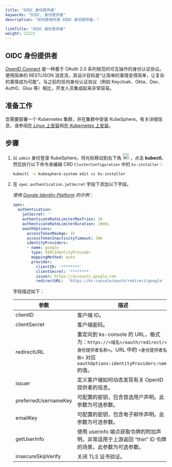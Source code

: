 ```yaml
---
title: "OIDC 身份提供者"
keywords: "OIDC, 身份提供者"
description: "如何使用外部 OIDC 身份提供者。"

linkTitle: "OIDC 身份提供者"
weight: 12221
---
```


## OIDC 身份提供者

[OpenID Connect](https://openid.net/connect/) 是一种基于 OAuth 2.0 系列规范的可互操作的身份认证协议。使用简单的 REST/JSON 消息流，其设计目标是“让简单的事情变得简单，让复杂的事情成为可能”。与之前的任何身份认证协议（例如 Keycloak、Okta、Dex、Auth0、Gluu 等）相比，开发人员集成起来非常容易。

## 准备工作

您需要部署一个 Kubernetes 集群，并在集群中安装 KubeSphere。有关详细信息，请参阅[在 Linux 上安装](../../../installing-on-linux/)和[在 Kubernetes 上安装](../../../installing-on-kubernetes/)。

## 步骤

1. 以 `admin` 身份登录 KubeSphere，将光标移动到右下角 <img src="/images/docs/access-control-and-account-management/external-authentication/set-up-external-authentication/toolbox.png" width="20px" height="20px"> ，点击 **kubectl**，然后执行以下命令来编辑 CRD `ClusterConfiguration` 中的 `ks-installer`：

   ```bash
   kubectl -n kubesphere-system edit cc ks-installer
   ```

2. 在 `spec.authentication.jwtSecret` 字段下添加以下字段。

   *使用 [Google Identity Platform](https://developers.google.com/identity/protocols/oauth2/openid-connect) 的示例*：

   ```yaml
   spec:
     authentication:
       jwtSecret: ''
       authenticateRateLimiterMaxTries: 10
       authenticateRateLimiterDuration: 10m0s
       oauthOptions:
         accessTokenMaxAge: 1h
         accessTokenInactivityTimeout: 30m
         identityProviders:
         - name: google
           type: OIDCIdentityProvider
           mappingMethod: auto
           provider:
             clientID: '********'
             clientSecret: '********'
             issuer: https://accounts.google.com
             redirectURL:  'https://ks-console/oauth/redirect/google'
   ```

   字段描述如下：

   | 参数                 | 描述                                                         |
   | -------------------- | ------------------------------------------------------------ |
   | clientID             | 客户端 ID。                                                  |
   | clientSecret         | 客户端密码。                                                 |
   | redirectURL          | 重定向到 ks-console 的 URL，格式为：`https://<域名>/oauth/redirect/<身份提供者名称>`。URL 中的 `<身份提供者名称>` 对应 `oauthOptions:identityProviders:name` 的值。 |
   | issuer               | 定义客户端如何动态发现有关 OpenID 提供者的信息。             |
   | preferredUsernameKey | 可配置的密钥，包含首选用户声明。此参数为可选参数。           |
   | emailKey             | 可配置的密钥，包含电子邮件声明。此参数为可选参数。           |
   | getUserInfo          | 使用 userinfo 端点获取令牌的附加声明。非常适用于上游返回 “thin” ID 令牌的场景。此参数为可选参数。 |
   | insecureSkipVerify   | 关闭 TLS 证书验证。                                          |



